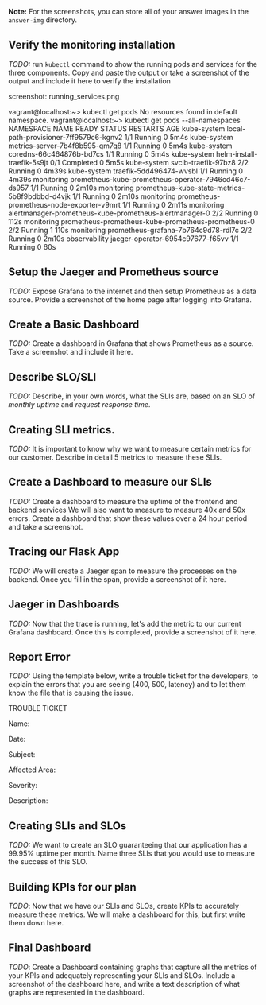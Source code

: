 **Note:** For the screenshots, you can store all of your answer images in the `answer-img` directory.

## Verify the monitoring installation

*TODO:* run `kubectl` command to show the running pods and services for the three components. Copy and paste the output or take a screenshot of the output and include it here to verify the installation

screenshot: running_services.png

vagrant@localhost:~> kubectl get pods
No resources found in default namespace.
vagrant@localhost:~> kubectl get pods --all-namespaces
NAMESPACE       NAME                                                     READY   STATUS      RESTARTS   AGE
kube-system     local-path-provisioner-7ff9579c6-kgnv2                   1/1     Running     0          5m4s
kube-system     metrics-server-7b4f8b595-qm7q8                           1/1     Running     0          5m4s
kube-system     coredns-66c464876b-bd7cs                                 1/1     Running     0          5m4s
kube-system     helm-install-traefik-5s9jt                               0/1     Completed   0          5m5s
kube-system     svclb-traefik-97bz8                                      2/2     Running     0          4m39s
kube-system     traefik-5dd496474-wvsbl                                  1/1     Running     0          4m39s
monitoring      prometheus-kube-prometheus-operator-7946cd46c7-ds957     1/1     Running     0          2m10s
monitoring      prometheus-kube-state-metrics-5b8f9bdbbd-d4vjk           1/1     Running     0          2m10s
monitoring      prometheus-prometheus-node-exporter-v9mrt                1/1     Running     0          2m11s
monitoring      alertmanager-prometheus-kube-prometheus-alertmanager-0   2/2     Running     0          112s
monitoring      prometheus-prometheus-kube-prometheus-prometheus-0       2/2     Running     1          110s
monitoring      prometheus-grafana-7b764c9d78-rdl7c                      2/2     Running     0          2m10s
observability   jaeger-operator-6954c97677-f65vv                         1/1     Running     0          60s
## Setup the Jaeger and Prometheus source
*TODO:* Expose Grafana to the internet and then setup Prometheus as a data source. Provide a screenshot of the home page after logging into Grafana.

## Create a Basic Dashboard
*TODO:* Create a dashboard in Grafana that shows Prometheus as a source. Take a screenshot and include it here.


## Describe SLO/SLI
*TODO:* Describe, in your own words, what the SLIs are, based on an SLO of *monthly uptime* and *request response time*.

## Creating SLI metrics.
*TODO:* It is important to know why we want to measure certain metrics for our customer. Describe in detail 5 metrics to measure these SLIs. 

## Create a Dashboard to measure our SLIs
*TODO:* Create a dashboard to measure the uptime of the frontend and backend services We will also want to measure to measure 40x and 50x errors. Create a dashboard that show these values over a 24 hour period and take a screenshot.

## Tracing our Flask App
*TODO:*  We will create a Jaeger span to measure the processes on the backend. Once you fill in the span, provide a screenshot of it here.

## Jaeger in Dashboards
*TODO:* Now that the trace is running, let's add the metric to our current Grafana dashboard. Once this is completed, provide a screenshot of it here.

## Report Error
*TODO:* Using the template below, write a trouble ticket for the developers, to explain the errors that you are seeing (400, 500, latency) and to let them know the file that is causing the issue.

TROUBLE TICKET

Name:

Date:

Subject:

Affected Area:

Severity:

Description:


## Creating SLIs and SLOs
*TODO:* We want to create an SLO guaranteeing that our application has a 99.95% uptime per month. Name three SLIs that you would use to measure the success of this SLO.

## Building KPIs for our plan
*TODO*: Now that we have our SLIs and SLOs, create KPIs to accurately measure these metrics. We will make a dashboard for this, but first write them down here.

## Final Dashboard
*TODO*: Create a Dashboard containing graphs that capture all the metrics of your KPIs and adequately representing your SLIs and SLOs. Include a screenshot of the dashboard here, and write a text description of what graphs are represented in the dashboard.  
